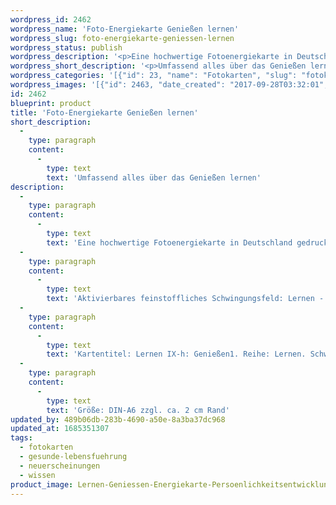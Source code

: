 ```yaml
---
wordpress_id: 2462
wordpress_name: 'Foto-Energiekarte Genießen lernen'
wordpress_slug: foto-energiekarte-geniessen-lernen
wordpress_status: publish
wordpress_description: '<p>Eine hochwertige Fotoenergiekarte in Deutschland gedruckt und in Handarbeit laminiert. Sie ist in Postkartengröße (DIN-A6) gut zu transportieren und kann auch auf den Körper aufgelegt werden.</p><p>Aktivierbares feinstoffliches Schwingungsfeld: Lernen - Genießen - Wahrhaftigkeit: Genießen (neu) lernen. Inhalte, Qualitäten, Art und Weise, ... die eigene Fähigkeit zu genießen überprüfen und ggf. verändern.</p><p>Kartentitel: Lernen IX-h: Genießen1. Reihe: Lernen. Schwingungsebene: Grün.</p><p>Größe: DIN-A6 zzgl. ca. 2 cm Rand<br />Andere Formate sind individuell für Sie innerhalb weniger Tage herstellbar. Bitte kontaktieren Sie uns hierfür unter <a href="mailto:info@elvedenverlag.de">info@elvedenverlag.de</a>.</p><p><a href="https://my.feenbaum.de/anwendung-energiebilder-foto-laminiert/">Anwendungshinweise</a>      <a href="https://my.feenbaum.de/produktinformationen-fotokarten/">Produktinformationen</a></p>'
wordpress_short_description: '<p>Umfassend alles über das Genießen lernen<br /><em>Hinweis: Das Wasserzeichen „Elveden Verlag Energiebild“ wird nicht mit gedruckt</em></p>'
wordpress_categories: '[{"id": 23, "name": "Fotokarten", "slug": "fotokarten"}, {"id": 38, "name": "Gesunde Lebensf\u00fchrung", "slug": "gesunde-lebensfuehrung"}, {"id": 66, "name": "Neuerscheinungen", "slug": "neuerscheinungen"}, {"id": 34, "name": "Wissen", "slug": "wissen"}]'
wordpress_images: '[{"id": 2463, "date_created": "2017-09-28T03:32:01", "date_created_gmt": "2017-09-27T23:32:01", "date_modified": "2017-09-28T03:32:01", "date_modified_gmt": "2017-09-27T23:32:01", "src": "https://my.feenbaum.de/wp-content/uploads/2017/09/Lernen-Geniessen-Energiekarte-Persoenlichkeitsentwicklung_8x8.jpg", "name": "Lernen-Geniessen-Energiekarte-Persoenlichkeitsentwicklung_8x8", "alt": ""}]'
id: 2462
blueprint: product
title: 'Foto-Energiekarte Genießen lernen'
short_description:
  -
    type: paragraph
    content:
      -
        type: text
        text: 'Umfassend alles über das Genießen lernen'
description:
  -
    type: paragraph
    content:
      -
        type: text
        text: 'Eine hochwertige Fotoenergiekarte in Deutschland gedruckt und in Handarbeit laminiert. Sie ist in Postkartengröße (DIN-A6) gut zu transportieren und kann auch auf den Körper aufgelegt werden.'
  -
    type: paragraph
    content:
      -
        type: text
        text: 'Aktivierbares feinstoffliches Schwingungsfeld: Lernen - Genießen - Wahrhaftigkeit: Genießen (neu) lernen. Inhalte, Qualitäten, Art und Weise, ... die eigene Fähigkeit zu genießen überprüfen und ggf. verändern.'
  -
    type: paragraph
    content:
      -
        type: text
        text: 'Kartentitel: Lernen IX-h: Genießen1. Reihe: Lernen. Schwingungsebene: Grün.'
  -
    type: paragraph
    content:
      -
        type: text
        text: 'Größe: DIN-A6 zzgl. ca. 2 cm Rand'
updated_by: 489b06db-283b-4690-a50e-8a3ba37dc968
updated_at: 1685351307
tags:
  - fotokarten
  - gesunde-lebensfuehrung
  - neuerscheinungen
  - wissen
product_image: Lernen-Geniessen-Energiekarte-Persoenlichkeitsentwicklung_8x8.jpg
---
```

